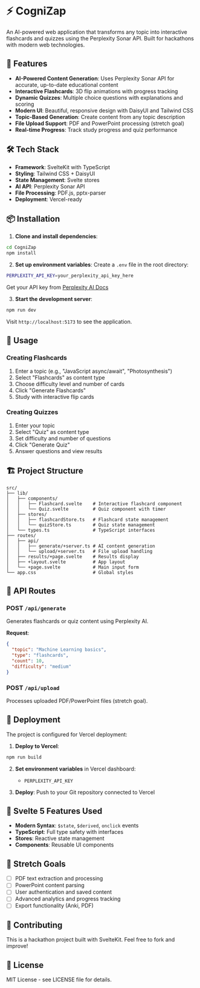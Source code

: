 # ⚡ CogniZap

An AI-powered web application that transforms any topic into interactive flashcards and quizzes using the Perplexity Sonar API. Built for hackathons with modern web technologies.

## 🚀 Features

- **AI-Powered Content Generation**: Uses Perplexity Sonar API for accurate, up-to-date educational content
- **Interactive Flashcards**: 3D flip animations with progress tracking
- **Dynamic Quizzes**: Multiple choice questions with explanations and scoring
- **Modern UI**: Beautiful, responsive design with DaisyUI and Tailwind CSS
- **Topic-Based Generation**: Create content from any topic description
- **File Upload Support**: PDF and PowerPoint processing (stretch goal)
- **Real-time Progress**: Track study progress and quiz performance

## 🛠️ Tech Stack

- **Framework**: SvelteKit with TypeScript
- **Styling**: Tailwind CSS + DaisyUI
- **State Management**: Svelte stores
- **AI API**: Perplexity Sonar API
- **File Processing**: PDF.js, pptx-parser
- **Deployment**: Vercel-ready

## 📦 Installation

1. **Clone and install dependencies**:
```bash
cd CogniZap
npm install
```

2. **Set up environment variables**:
Create a `.env` file in the root directory:
```bash
PERPLEXITY_API_KEY=your_perplexity_api_key_here
```

Get your API key from [Perplexity AI Docs](https://docs.perplexity.ai/docs/initial-setup)

3. **Start the development server**:
```bash
npm run dev
```

Visit `http://localhost:5173` to see the application.

## 🎯 Usage

### Creating Flashcards
1. Enter a topic (e.g., "JavaScript async/await", "Photosynthesis")
2. Select "Flashcards" as content type
3. Choose difficulty level and number of cards
4. Click "Generate Flashcards"
5. Study with interactive flip cards

### Creating Quizzes
1. Enter your topic
2. Select "Quiz" as content type
3. Set difficulty and number of questions
4. Click "Generate Quiz"
5. Answer questions and view results

## 🏗️ Project Structure

```
src/
├── lib/
│   ├── components/
│   │   ├── Flashcard.svelte    # Interactive flashcard component
│   │   └── Quiz.svelte         # Quiz component with timer
│   ├── stores/
│   │   ├── flashcardStore.ts   # Flashcard state management
│   │   └── quizStore.ts        # Quiz state management
│   └── types.ts                # TypeScript interfaces
├── routes/
│   ├── api/
│   │   ├── generate/+server.ts # AI content generation
│   │   └── upload/+server.ts   # File upload handling
│   ├── results/+page.svelte    # Results display
│   ├── +layout.svelte          # App layout
│   └── +page.svelte            # Main input form
└── app.css                     # Global styles
```

## 🔧 API Routes

### POST `/api/generate`
Generates flashcards or quiz content using Perplexity AI.

**Request**:
```json
{
  "topic": "Machine Learning basics",
  "type": "flashcards",
  "count": 10,
  "difficulty": "medium"
}
```

### POST `/api/upload`
Processes uploaded PDF/PowerPoint files (stretch goal).

## 🚀 Deployment

The project is configured for Vercel deployment:

1. **Deploy to Vercel**:
```bash
npm run build
```

2. **Set environment variables** in Vercel dashboard:
   - `PERPLEXITY_API_KEY`

3. **Deploy**: Push to your Git repository connected to Vercel

## 🎨 Svelte 5 Features Used

- **Modern Syntax**: `$state`, `$derived`, `onclick` events
- **TypeScript**: Full type safety with interfaces
- **Stores**: Reactive state management
- **Components**: Reusable UI components

## 🔮 Stretch Goals

- [ ] PDF text extraction and processing
- [ ] PowerPoint content parsing
- [ ] User authentication and saved content
- [ ] Advanced analytics and progress tracking
- [ ] Export functionality (Anki, PDF)

## 🤝 Contributing

This is a hackathon project built with SvelteKit. Feel free to fork and improve!

## 📄 License

MIT License - see LICENSE file for details.
